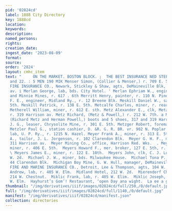 ```yaml
---
pid: '02824cd'
label: 1888 City Directory
key: 1888cd
location: 
keywords: 
description: 
named_persons: 
rights: 
creation_date: 
ingest_date: '2023-08-09'
format: 
source: 
order: '2824'
layout: cmhc_item
text: "     ON THE MARKET. BOSTON BLOCK. ;  THE BEST INSURANCE NED STEEL ROOMS, 21
  and 22. : 5 MEN 190 MIK Menser Simon, (Collier & Menser,) r. 709 E. 5th. ; MERCHANTS
  FIRE INSURANCE CO., Newark, Stickley & Shaw, agts, DeMaineville Blk, 600 Harrison
  av. i Merlan George, lab, bds. City Hotel. ' Merlan Ephriam W., engineer, A. Y.
  and Minnie Mines, r. 617 . 6th Merritt Henry, painter, r. 110 N. Pine. Mersereau
  F. E., engineer, Midland Ry., r. 12 Breene Blk. Meskill Daniel W., saloon, 138 E.
  5th. Meskill Patrick, r. 138 E. 5th. Metcalfe Charles, miner, r. rear 414 E. 3d.
  Metherell William, miner, r. 612 E. sth. Metz Alexander E., clk, Metz & Powell,
  r. 319 Harrison av. Metz Richard, (Metz & Powell,) r. 212 W. 7th. a Metz & Powell,
  (Richard Metz and Herman Powell,) boots and 5 shoes, 317 and 319 Harrison av. Metzger
  J. G., leaser, Chrysolite Mine, r. 301 E. 5th. Metzger Robert, foreman, Gaw’s Brewery.
  Metzler Paul G., station cashier, D. &R. G. R. BR. vr. 902 N. Poplar. Meyer Anton,
  lab, U. P. Ry., r. 1215 N. Hazel. Meyer Frank A., miner, r. 313 E. 5th. Meyer George
  A., tailor, J. L. Jorgenson, r. 102 Clarendon Blk.  Meyer G. H. F., mining, office,
  311 Harrison av.  Meyer Mining Co., office, Harrison Red. Wks.  . Meyer Nicholis,
  miner, r. 406 E. 5th.  Meyers Howard F., mer. broker, 127 E. 5th, r. Delaware Blk.
  \ Meyers James E., miner, r. 122 E. 10th.  Meyers John, clk, C. J. Lundquist, 122
  W. 2d.  Michael J. W., miner, bds. Milwaukee House.  Michael Tona P., mining, r.
  44 Clarendon Blk.  Michigan Boy Mine, G. W. Hull, manager, DeMaineville Blk.  MICHIGAN
  FIRE AND MARINE INSURANCE C0., Detroit, Lee & Thompson, agts, 104 W. 4th. 7  Michigh
  Andrew, lab, r. 405 W. Elm.  Midland Hotel, 212 W. 2d.  Mierendorf Charles, saloon,
  214 W. Chestnut.  Miklic Frank, lab, r. 405 W. Elim.  Miklic Joseph, lab, r. 405
  W. Elm.  Hayhurst’s Gom’! Restaurant, ‘open Day ana wight.  La ee a ge ee "
thumbnail: "/img/derivatives/iiif/images/02824cd/full/250,/0/default.jpg"
full: "/img/derivatives/iiif/images/02824cd/full/1140,/0/default.jpg"
manifest: "/img/derivatives/iiif/02824cd/manifest.json"
collection: directories
---
```

